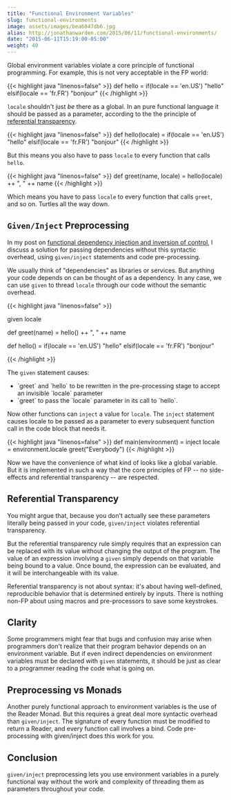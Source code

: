 ```yaml
---
title: "Functional Environment Variables"
slug: functional-environments
image: assets/images/bea6047db6.jpg
alias: http://jonathanwarden.com/2015/06/11/functional-environments/
date: "2015-06-11T15:19:00-05:00"
weight: 40
---
```


Global environment variables violate a core principle of functional programming.  For example, this is not very acceptable in the FP world:

{{< highlight java "linenos=false" >}}
def hello = 
  if(locale == 'en.US') 
    "hello"
  elsif(locale == 'fr.FR')
    "bonjour"
{{< /highlight >}}


`locale` shouldn't just *be* there as a global.  In an pure functional language it should be passed as a parameter, according to the the principle of <a href="http://en.wikipedia.org/wiki/Referential_transparency_(computer_science)">referential transparency</a>.


{{< highlight java "linenos=false" >}}
def hello(locale) = 
  if(locale == 'en.US') 
    "hello"
  elsif(locale == 'fr.FR')
    "bonjour"
{{< /highlight >}}

But this means you also have to pass `locale` to every function that calls `hello`.

{{< highlight java "linenos=false" >}}
def greet(name, locale) =
   hello(locale) ++ ", " ++ name
{{< /highlight >}}

Which means you have to pass `locale` to every function that calls `greet`, and so on. Turtles all the way down.


## `Given/Inject` Preprocessing


In my post on <a href="http://jonathanwarden.com/2015/06/09/functional-dependency-injection/">functional dependency injection and inversion of control</a>, I discuss a solution for passing dependencies without this syntactic overhead, using `given/inject` statements and code pre-processing.

We usually think of "dependencies" as libraries or services.  But anything your code depends on can be thought of as a dependency.  In any case, we can use `given` to thread `locale` through our code without the semantic overhead.

{{< highlight java "linenos=false" >}}

given locale

def greet(name) =
   hello() ++ ", " ++ name

def hello() = 
  if(locale == 'en.US') 
    "hello"
  elsif(locale == 'fr.FR')
    "bonjour"

{{< /highlight >}}

The `given` statement causes:

<ul>
 	<li>`greet` and `hello` to be rewritten in the pre-processing stage to accept an invisible `locale` parameter</li>
 	<li>`greet` to pass the `locale` parameter in its call to `hello`.</li>
</ul>

Now other functions can `inject` a value for `locale`. The `inject` statement causes locale to be passed as a parameter to every subsequent function call in the code block that needs it.

{{< highlight java "linenos=false" >}}
def main(environment) = 
    inject locale = environment.locale
    greet("Everybody")
{{< /highlight >}}

Now we have the convenience of what kind of looks like a global variable.  But it is implemented in such a way that the core principles of FP -- no side-effects and referential transparency -- are respected.


## Referential Transparency


You might argue that, because you don't actually see these parameters literally being passed in your code, `given/inject` violates referential transparency.

But the referential transparency rule simply requires that an expression can be replaced with its value without changing the output of the program.  The value of an expression involving a `given` simply depends on that variable being bound to a value. Once bound, the expression can be evaluated, and it will be interchangeable with its value.

Referential transparency is not about syntax: it's about having well-defined, reproducible behavior that is determined entirely by inputs.  There is nothing non-FP about using macros and pre-processors to save some keystrokes.

## Clarity

Some programmers might fear that bugs and confusion may arise when programmers don't realize that their program behavior depends on an environment variable.  But if even indirect dependencies on environment variables must be declared with `given` statements, it should be just as clear to a programmer reading the code what is going on.

## Preprocessing vs Monads

Another purely functional approach to environment variables is the use of the Reader Monad. But this requires a great deal more syntactic overhead than `given/inject`.  The signature of every function must be modified to return a Reader, and every function call involves a bind.  Code pre-processing with given/inject does this work for you.

## Conclusion

`given/inject` preprocessing lets you use environment variables in a purely functional way without the work and complexity of threading them as parameters throughout your code.